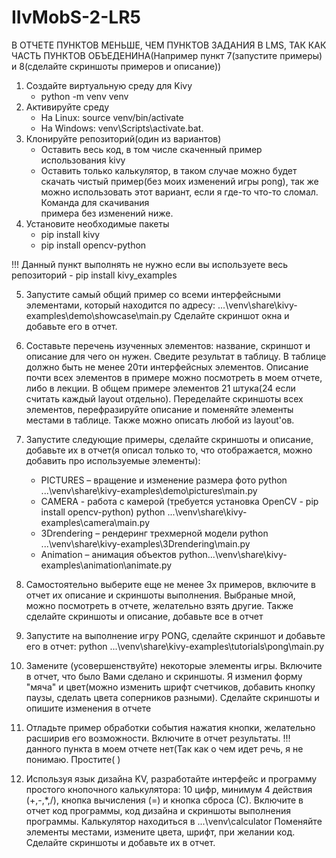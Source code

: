 # IIvMobS-2-LR5
В ОТЧЕТЕ ПУНКТОВ МЕНЬШЕ, ЧЕМ ПУНКТОВ ЗАДАНИЯ В LMS, ТАК КАК ЧАСТЬ ПУНКТОВ ОБЪЕДЕНИНА(Например пункт 7(запустите примеры) и 8(сделайте скриншоты примеров и описание))
1. Создайте виртуальную среду для Kivy
     - python -m venv venv
2. Активируйте среду
     - На Linux: source venv/bin/activate
     - На Windows: venv\Scripts\activate.bat.
3. Клонируйте репозиторий(один из вариантов)
     - Оставить весь код, в том числе скаченный пример использования kivy
     - Оставить только калькулятор, в таком случае можно будет скачать чистый пример(без моих изменений игры pong), так же можно использовать этот вариант, если я где-то что-то сломал. Команда для скачивания     
       примера без изменений ниже.
4. Установите необходимые пакеты
     - pip install kivy
     - pip install opencv-python

  !!! Данный пункт выполнять не нужно если вы используете весь репозиторий
     - pip install kivy_examples
     
5. Запустите самый общий пример со всеми интерфейсными элементами, который находится по адресу: ...\venv\share\kivy-examples\demo\showcase\main.py
Сделайте скриншот окна и добавьте его в отчет.
6. Составьте перечень изученных элементов: название, скриншот и описание для чего он нужен. Сведите результат в таблицу. В таблице должно быть не менее 20ти интерфейсных элементов.
Описание почти всех элементов в примере можно посмотреть в моем отчете, либо в лекции. В общем примере элементов 21 штука(24 если считать каждый layout отдельно). Переделайте скриншоты всех элементов, перефразируйте описание и поменяйте элементы местами в таблице. Также можно описать любой из layout'ов.

 7. Запустите следующие примеры, сделайте скриншоты и описание, добавьте их в отчет(я описал только то, что отображается, можно добавить про используемые элементы):
     - PICTURES – вращение и изменение размера фото
                               python ...\venv\share\kivy-examples\demo\pictures\main.py
     - CAMERA -  работа с камерой (требуется установка OpenCV - pip install opencv-python)
                               python ...\venv\share\kivy-examples\camera\main.py
     - 3Drendering – рендеринг трехмерной модели
                               python ...\venv\share\kivy-examples\3Drendering\main.py
     - Animation – анимация объектов
                                python...\venv\share\kivy-examples\animation\animate.py
                                
8. Самостоятельно выберите еще не менее 3х примеров, включите в отчет их описание и скриншоты выполнения. Выбраные мной, можно посмотреть в отчете, желательно взять другие.
Также сделайте скриншоты и описание, добавьте все в отчет

9. Запустите на выполнение игру PONG, сделайте скриншот и добавьте его в отчет:
         python ...\venv\share\kivy-examples\tutorials\pong\main.py
10. Замените (усовершенствуйте) некоторые элементы игры. Включите в отчет, что было Вами сделано и скриншоты. Я изменил форму "мяча" и цвет(можно изменить шрифт счетчиков, добавить кнопку паузы, сделать цвета соперников разными). Сделайте скриншоты и опишите изменения в отчете
11. Отладьте пример обработки события нажатия кнопки, желательно расширив его возможности. Включите в отчет результаты.
!!! данного пункта в моем отчете нет(Так как о чем идет речь, я не понимаю. Простите( )
12. Используя язык дизайна KV, разработайте интерфейс и программу простого кнопочного калькулятора: 10 цифр, минимум 4 действия (+,-,*,/), кнопка вычисления (=) и кнопка сброса (С). Включите в отчет код программы, код дизайна и скриншоты выполнения программы.
Калькулятор находиться в ...\venv\calculator Поменяйте элементы местами, измените цвета, шрифт, при желании код. Сделайте скриншоты и добавьте их в отчет.
